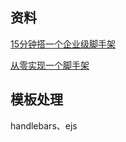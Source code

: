 ## 资料

[15分钟搭一个企业级脚手架](https://juejin.cn/post/6844903925666037773)

[从零实现一个脚手架](https://juejin.cn/post/6914167729310138381)

## 模板处理

handlebars、ejs
